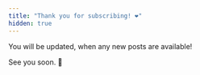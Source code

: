 ```yaml
---
title: "Thank you for subscribing! ❤️"
hidden: true
---
```


You will be updated, when any new posts are available!

See you soon. 👋

